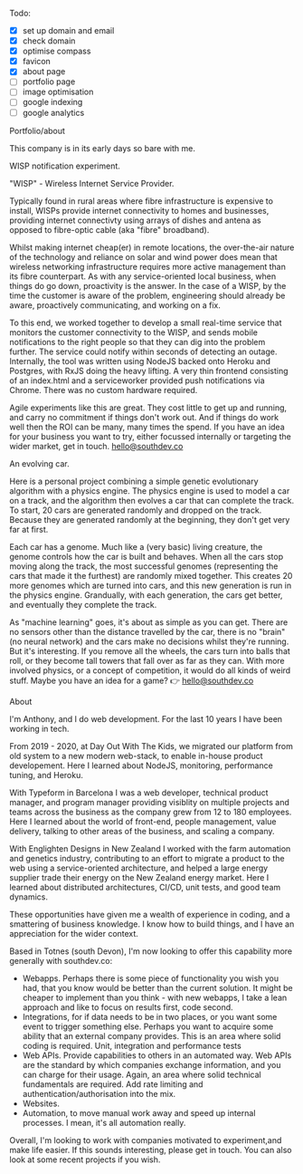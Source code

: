 Todo:

- [X] set up domain and email
- [X] check domain
- [X] optimise compass
- [X] favicon
- [X] about page
- [ ] portfolio page
- [ ] image optimisation
- [ ] google indexing
- [ ] google analytics

Portfolio/about

This company is in its early days so bare with me.

WISP notification experiment.

"WISP" - Wireless Internet Service Provider.

Typically found in rural areas where fibre infrastructure is expensive to install, WISPs provide internet connectivity to homes and businesses, providing internet connectivty using arrays of dishes and antena as opposed to fibre-optic cable (aka "fibre" broadband).

Whilst making internet cheap(er) in remote locations, the over-the-air nature of the technology and reliance on solar and wind power does mean that wireless networking infrastructure requires more active management than its fibre counterpart.  As with any service-oriented local business, when things do go down, proactivity is the answer.  In the case of a WISP, by the time the customer is aware of the problem, engineering should already be aware, proactively communicating, and working on a fix.

To this end, we worked together to develop a small real-time service that monitors the customer connectivity to the WISP, and sends mobile notifications to the right people so that they can dig into the problem further.  The service could notify within seconds of detecting an outage.  Internally, the tool was written using NodeJS backed onto Heroku and Postgres, with RxJS doing the heavy lifting.  A very thin frontend consisting of an index.html and a serviceworker provided push notifications via Chrome.  There was no custom hardware required.

Agile experiments like this are great.  They cost little to get up and running, and carry no commitment if things don't work out.  And if things do work well then the ROI can be many, many times the spend.  If you have an idea for your business you want to try, either focussed internally or targeting the wider market, get in touch.  hello@southdev.co

An evolving car.

Here is a personal project combining a simple genetic evolutionary algorithm with a physics engine.  The physics engine is used to model a car on a track, and the algorithm then evolves a car that can complete the track.  To start, 20 cars are generated randomly and dropped on the track.  Because they are generated randomly at the beginning, they don't get very far at first.

Each car has a genome.  Much like a (very basic) living creature, the genome controls how the car is built and behaves.  When all the cars stop moving along the track, the most successful genomes (representing the cars that made it the furthest) are randomly mixed together.  This creates 20 more genomes which are turned into cars, and this new generation is run in the physics engine.  Grandually, with each generation, the cars get better, and eventually they complete the track.

As "machine learning" goes, it's about as simple as you can get.  There are no sensors other than the distance travelled by the car, there is no "brain" (no neural network) and the cars make no decisions whilst they're running.  But it's interesting.  If you remove all the wheels, the cars turn into balls that roll, or they become tall towers that fall over as far as they can.  With more involved physics, or a concept of competition, it would do all kinds of weird stuff.  Maybe you have an idea for a game? 👉 hello@southdev.co

About

I'm Anthony, and I do web development.  For the last 10 years I have been working in tech.

From 2019 - 2020, at Day Out With The Kids, we migrated our platform from old system to a new modern web-stack, to enable in-house product developement.  Here I learned about NodeJS, monitoring, performance tuning, and Heroku.

With Typeform in Barcelona I was a web developer, technical product manager, and program manager providing visiblity on multiple projects and teams across the business as the company grew from 12 to 180 employees.  Here I learned about the world of front-end, people management, value delivery, talking to other areas of the business, and scaling a company. 

With Englighten Designs in New Zealand I worked with the farm automation and genetics industry, contributing to an effort to migrate a product to the web using a service-oriented architecture, and helped a large energy supplier trade their energy on the New Zealand energy market.  Here I learned about distributed architectures, CI/CD, unit tests, and good team dynamics.

These opportunities have given me a wealth of experience in coding, and a smattering of business knowledge.  I know how to build things, and I have an appreciation for the wider context.

Based in Totnes (south Devon), I'm now looking to offer this capability more generally with southdev.co:

- Webapps.  Perhaps there is some piece of functionality you wish you had, that you know would be better than the current solution.  It might be cheaper to implement than you think - with new webapps, I take a lean approach and like to focus on results first, code second.
- Integrations, for if data needs to be in two places, or you want some event to trigger something else.  Perhaps you want to acquire some ability that an external company provides.  This is an area where solid coding is required.  Unit, integration and performance tests
- Web APIs.  Provide capabilities to others in an automated way.  Web APIs are the standard by which companies exchange information, and you can charge for their usage.  Again, an area where solid technical fundamentals are required.  Add rate limiting and authentication/authorisation into the mix.
- Websites.
- Automation, to move manual work away and speed up internal processes.  I mean, it's all automation really.

Overall, I'm looking to work with companies motivated to experiment,and make life easier.  If this sounds interesting, please get in touch.  You can also look at some recent projects if you wish.